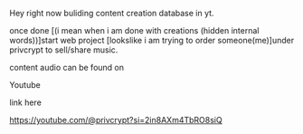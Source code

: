 
<!---
privcrypt/privcrypt is a ✨ special ✨ repository because its `README.md` (this file) appears on your GitHub profile.
You can click the Preview link to take a look at your changes.
--->
Hey right now buliding content creation database in yt.

once done [(i mean when i am done with creations (hidden internal words))]start web project [lookslike i am trying to order someone(me)]under privcrypt to sell/share music.

content audio can be found on 

Youtube 


link here


https://youtube.com/@privcrypt?si=2in8AXm4TbRO8siQ
